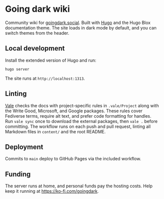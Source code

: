 # Going dark wiki

Community wiki for [goingdark.social](https://goingdark.social).
Built with [Hugo](https://gohugo.io) and the Hugo Blox documentation theme.
The site loads in dark mode by default, and you can switch themes from the header.

## Local development

Install the extended version of Hugo and run:

```shell
hugo server
```

The site runs at `http://localhost:1313`.

## Linting

[Vale](https://vale.sh) checks the docs with project-specific rules in `.vale/Project` along with the Write Good, Microsoft, and Google packages. These rules cover Fediverse terms, require alt text, and prefer code formatting for handles. Run `vale sync` once to download the external packages, then `vale .` before committing. The workflow runs on each push and pull request, linting all Markdown files in `content/` and the root README.

## Deployment

Commits to `main` deploy to GitHub Pages via the included workflow.

## Funding

The server runs at home, and personal funds pay the hosting costs. Help keep it running at <https://ko-fi.com/goingdark>.

